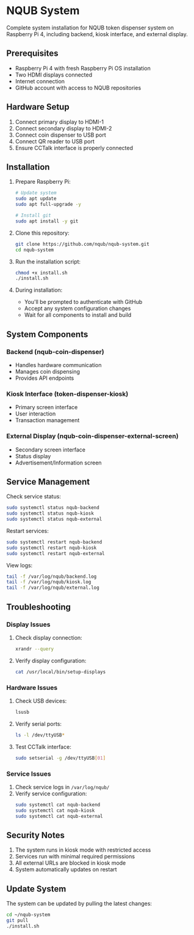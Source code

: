 # NQUB System

Complete system installation for NQUB token dispenser system on Raspberry Pi 4, including backend, kiosk interface, and external display.

## Prerequisites

- Raspberry Pi 4 with fresh Raspberry Pi OS installation
- Two HDMI displays connected
- Internet connection
- GitHub account with access to NQUB repositories

## Hardware Setup

1. Connect primary display to HDMI-1
2. Connect secondary display to HDMI-2
3. Connect coin dispenser to USB port
4. Connect QR reader to USB port
5. Ensure CCTalk interface is properly connected

## Installation

1. Prepare Raspberry Pi:
   ```bash
   # Update system
   sudo apt update
   sudo apt full-upgrade -y
   
   # Install git
   sudo apt install -y git
   ```

2. Clone this repository:
   ```bash
   git clone https://github.com/nqub/nqub-system.git
   cd nqub-system
   ```

3. Run the installation script:
   ```bash
   chmod +x install.sh
   ./install.sh
   ```

4. During installation:
   - You'll be prompted to authenticate with GitHub
   - Accept any system configuration changes
   - Wait for all components to install and build

## System Components

### Backend (nqub-coin-dispenser)
- Handles hardware communication
- Manages coin dispensing
- Provides API endpoints

### Kiosk Interface (token-dispenser-kiosk)
- Primary screen interface
- User interaction
- Transaction management

### External Display (nqub-coin-dispenser-external-screen)
- Secondary screen interface
- Status display
- Advertisement/Information screen

## Service Management

Check service status:
```bash
sudo systemctl status nqub-backend
sudo systemctl status nqub-kiosk
sudo systemctl status nqub-external
```

Restart services:
```bash
sudo systemctl restart nqub-backend
sudo systemctl restart nqub-kiosk
sudo systemctl restart nqub-external
```

View logs:
```bash
tail -f /var/log/nqub/backend.log
tail -f /var/log/nqub/kiosk.log
tail -f /var/log/nqub/external.log
```

## Troubleshooting

### Display Issues
1. Check display connection:
   ```bash
   xrandr --query
   ```

2. Verify display configuration:
   ```bash
   cat /usr/local/bin/setup-displays
   ```

### Hardware Issues
1. Check USB devices:
   ```bash
   lsusb
   ```

2. Verify serial ports:
   ```bash
   ls -l /dev/ttyUSB*
   ```

3. Test CCTalk interface:
   ```bash
   sudo setserial -g /dev/ttyUSB[01]
   ```

### Service Issues
1. Check service logs in `/var/log/nqub/`
2. Verify service configuration:
   ```bash
   sudo systemctl cat nqub-backend
   sudo systemctl cat nqub-kiosk
   sudo systemctl cat nqub-external
   ```

## Security Notes

1. The system runs in kiosk mode with restricted access
2. Services run with minimal required permissions
3. All external URLs are blocked in kiosk mode
4. System automatically updates on restart

## Update System

The system can be updated by pulling the latest changes:
```bash
cd ~/nqub-system
git pull
./install.sh
```